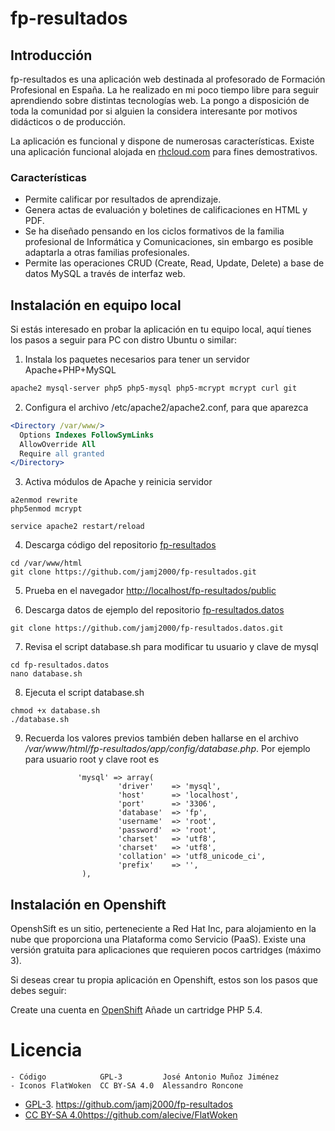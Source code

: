# fp-resultados

## Introducción
fp-resultados es una aplicación web destinada al profesorado de Formación Profesional en España. La he realizado en mi poco tiempo libre para seguir aprendiendo sobre distintas tecnologías web. La pongo a disposición de toda la comunidad por si alguien la considera interesante por motivos didácticos o de producción.

La aplicación es funcional y dispone de numerosas características.
Existe una aplicación funcional alojada en [rhcloud.com](http://fp-resultados.rhcloud.com) para fines demostrativos.  

### Características
- Permite calificar por resultados de aprendizaje.
- Genera actas de evaluación y boletines de calificaciones en HTML y PDF.
- Se ha diseñado pensando en los ciclos formativos de la familia profesional de Informática y Comunicaciones, sin embargo es posible adaptarla a otras familias profesionales.
- Permite las operaciones CRUD (Create, Read, Update, Delete) a base de datos MySQL a través de interfaz web.


## Instalación en equipo local
Si estás interesado en probar la aplicación en tu equipo local, aquí tienes los pasos a seguir para PC con distro Ubuntu o similar:

1) Instala los paquetes necesarios para tener un servidor Apache+PHP+MySQL
```bash
apache2 mysql-server php5 php5-mysql php5-mcrypt mcrypt curl git
```

2) Configura el archivo /etc/apache2/apache2.conf, para que aparezca
```apache
<Directory /var/www/>
  Options Indexes FollowSymLinks
  AllowOverride All
  Require all granted
</Directory>
```
 
3) Activa módulos de Apache y reinicia servidor
```
a2enmod rewrite
php5enmod mcrypt

service apache2 restart/reload
```
 
4) Descarga código del repositorio [fp-resultados](https://github.com/jamj2000/fp-resultados)
```
cd /var/www/html
git clone https://github.com/jamj2000/fp-resultados.git
```

5) Prueba en el navegador [http://localhost/fp-resultados/public](http://localhost/fp-resultados/public)

6) Descarga datos de ejemplo del repositorio [fp-resultados.datos](https://github.com/jamj2000/fp-resultados.datos)
```
git clone https://github.com/jamj2000/fp-resultados.datos.git
```

7) Revisa el script database.sh para modificar tu usuario y clave de mysql
```
cd fp-resultados.datos
nano database.sh
```

8) Ejecuta el script database.sh
```
chmod +x database.sh
./database.sh
```

9) Recuerda los valores previos también deben hallarse en el archivo _/var/www/html/fp-resultados/app/config/database.php_. Por ejemplo para usuario root y clave root es
```
               'mysql' => array(
                        'driver'    => 'mysql',
                        'host'      => 'localhost',
                        'port'      => '3306',
                        'database'  => 'fp',
                        'username'  => 'root',
                        'password'  => 'root',
                        'charset'   => 'utf8',
                        'charset'   => 'utf8',
                        'collation' => 'utf8_unicode_ci',
                        'prefix'    => '',
                ),

```





## Instalación en Openshift
OpenshSift es un sitio, perteneciente a Red Hat Inc, para alojamiento en la nube que proporciona una Plataforma como Servicio (PaaS). Existe una versión gratuita para aplicaciones que requieren pocos cartridges (máximo 3).

Si deseas crear tu propia aplicación en Openshift, estos son los pasos que debes seguir:

Create una cuenta en [OpenShift](https://www.openshift.com/)
Añade un cartridge PHP 5.4.

</ol>

# Licencia
```
- Código            GPL-3         José Antonio Muñoz Jiménez
- Iconos FlatWoken  CC BY-SA 4.0  Alessandro Roncone         
```

* [GPL-3](http://www.gnu.org/licenses/gpl-3.0.html). <https://github.com/jamj2000/fp-resultados>
* [CC BY-SA 4.0](https://creativecommons.org/licenses/by-sa/4.0/)<https://github.com/alecive/FlatWoken>
